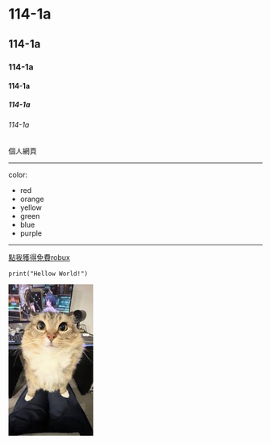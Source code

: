 # 114-1a
## 114-1a
### 114-1a
#### 114-1a
##### 114-1a
###### 114-1a

個人網頁

***
color:
- red
- orange
- yellow
- green
- blue
- purple
---

[點我獲得免費robux](https://www.youtube.com/watch?v=dQw4w9WgXcQ)

```
print("Hellow World!")
```

![Luna](test.jpg "LunaIsTabby❤️")
